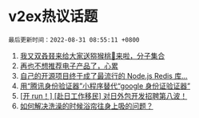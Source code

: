 # v2ex热议话题

`最后更新时间：2022-08-31 08:55:11 +0800`

1. [我又双叒叕来给大家送猕猴桃🥝来啦，分子集合](https://www.v2ex.com/t/876449)
1. [再也不想推荐电子产品了，心累](https://www.v2ex.com/t/876469)
1. [自己的开源项目终于成了最流行的 Node.js Redis 库...](https://www.v2ex.com/t/876453)
1. [用“腾讯身份验证器”小程序替代“google 身份证验证器”](https://www.v2ex.com/t/876458)
1. [[开 run！] [赴日工作移民] 对日外包开发招聘第八波！](https://www.v2ex.com/t/876381)
1. [如何解决洗澡的时候浴帘往身上吸的问题？](https://www.v2ex.com/t/876375)

